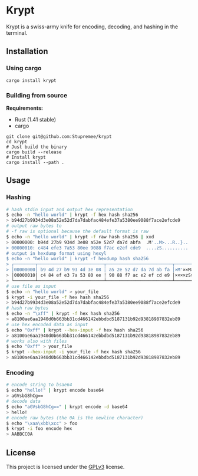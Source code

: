 # Krypt

Krypt is a swiss-army knife for encoding, decoding, and hashing in the terminal.

## Installation

### Using cargo

```
cargo install krypt
```

### Building from source

**Requirements:**
  - Rust (1.41 stable)
  - cargo

```
git clone git@github.com:Stupremee/krypt
cd krypt
# Just build the binary
cargo build --release
# Install krypt
cargo install --path .
```

## Usage

### Hashing

```sh
# hash stdin input and output hex representation
$ echo -n "hello world" | krypt -f hex hash sha256
> b94d27b9934d3e08a52e52d7da7dabfac484efe37a5380ee9088f7ace2efcde9
# output raw bytes to
# -f raw is optional because the default format is raw
$ echo -n "hello world" | krypt -f raw hash sha256 | xxd
> 00000000: b94d 27b9 934d 3e08 a52e 52d7 da7d abfa  .M'..M>...R..}..
> 00000010: c484 efe3 7a53 80ee 9088 f7ac e2ef cde9  ....zS..........
# output in hexdump format using hexyl
$ echo -n "hello world" | krypt -f hexdump hash sha256
> ┌────────┬─────────────────────────┬─────────────────────────┬────────┬────────┐
> │00000000│ b9 4d 27 b9 93 4d 3e 08 ┊ a5 2e 52 d7 da 7d ab fa │×M'××M>•┊×.R××}××│
> │00000010│ c4 84 ef e3 7a 53 80 ee ┊ 90 88 f7 ac e2 ef cd e9 │××××zS××┊××××××××│
> └────────┴─────────────────────────┴─────────────────────────┴────────┴────────┘
# use file as input
$ echo -n "hello world" > your_file
$ krypt -i your_file -f hex hash sha256
> b94d27b9934d3e08a52e52d7da7dabfac484efe37a5380ee9088f7ace2efcde9
# hash raw bytes
$ echo -n "\xff" | krypt -f hex hash sha256
> a8100ae6aa1940d0b663bb31cd466142ebbdbd5187131b92d93818987832eb89
# use hex encoded data as input
$ echo "0xff" | krypt --hex-input -f hex hash sha256
> a8100ae6aa1940d0b663bb31cd466142ebbdbd5187131b92d93818987832eb89
# works also with files
$ echo "0xff" > your_file
$ krypt --hex-input -i your_file -f hex hash sha256
> a8100ae6aa1940d0b663bb31cd466142ebbdbd5187131b92d93818987832eb89
```

### Encoding

```sh
# encode string to bsae64
$ echo "hello!" | krypt encode base64
> aGVsbG8hCg==
# decode data
$ echo "aGVsbG8hCg==" | krypt encode -d base64
> hello!
# encode raw bytes (the 0A is the newline character)
$ echo "\xaa\xbb\xcc" > foo
$ krypt -i foo encode hex
> AABBCC0A
```

## License

This project is licensed under the [GPLv3](https://github.com/Stupremee/krypt/blob/master/LICENSE) license.
